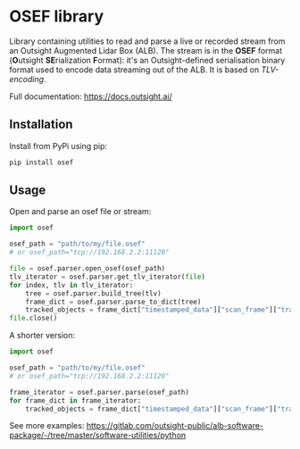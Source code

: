 # OSEF library

Library containing utilities to read and parse a live or recorded stream from an 
Outsight Augmented Lidar Box (ALB). The stream is in the **OSEF** format (**O**utsight **SE**rialization **F**ormat): 
it's an Outsight-defined serialisation binary format used to encode data streaming out of the ALB. 
It is based on *TLV-encoding*.

Full documentation: https://docs.outsight.ai/

## Installation
Install from PyPi using pip:
```bash
pip install osef
``` 
## Usage
Open and parse an osef file or stream: 
```python
import osef

osef_path = "path/to/my/file.osef"
# or osef_path="tcp://192.168.2.2:11120"

file = osef.parser.open_osef(osef_path)
tlv_iterator = osef.parser.get_tlv_iterator(file)
for index, tlv in tlv_iterator:
    tree = osef.parser.build_tree(tlv)
    frame_dict = osef.parser.parse_to_dict(tree)
    tracked_objects = frame_dict["timestamped_data"]["scan_frame"]["tracked_objects"]
file.close()
```

A shorter version:
```python
import osef

osef_path = "path/to/my/file.osef"
# or osef_path="tcp://192.168.2.2:11120"

frame_iterator = osef.parser.parse(osef_path)
for frame_dict in frame_iterator:
    tracked_objects = frame_dict["timestamped_data"]["scan_frame"]["tracked_objects"]
```

See more examples:
https://gitlab.com/outsight-public/alb-software-package/-/tree/master/software-utilities/python